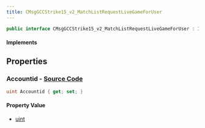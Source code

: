 ```yaml
---
title: CMsgGCCStrike15_v2_MatchListRequestLiveGameForUser
---
```


```csharp
public interface CMsgGCCStrike15_v2_MatchListRequestLiveGameForUser : ITypedProtobuf<CMsgGCCStrike15_v2_MatchListRequestLiveGameForUser>, INativeHandle
```

#### Implements

## Properties

### **Accountid** - [Source Code](https://github.com/swiftly-solution/swiftlys2/blob/main/managed/src/SwiftlyS2.Generated/Protobufs/Interfaces/CMsgGCCStrike15_v2_MatchListRequestLiveGameForUser.cs#L13)

```csharp
uint Accountid { get; set; }
```

#### Property Value

- [uint](https://learn.microsoft.com/dotnet/api/system.uint32)


